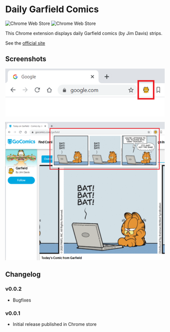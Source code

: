 # Daily Garfield Comics

![Chrome Web Store](https://img.shields.io/chrome-web-store/v/fiobgijambbbkgndmodakkpajghgnjbe) ![Chrome Web Store](https://img.shields.io/chrome-web-store/users/fiobgijambbbkgndmodakkpajghgnjbe?label=Installs)

This Chrome extension displays daily Garfield comics (by Jim Davis) strips.

See the [official site](https://www.garfield.com/)

## Screenshots

![Screenshot1](.docs/images/capture1.png)

![Screenshot2](.docs/images/capture2.png)

## Changelog

### v0.0.2
- Bugfixes

### v0.0.1
- Initial release published in Chrome store
